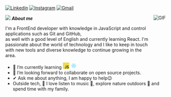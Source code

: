 [![Linkedin](https://img.shields.io/badge/-LinkedIn-blue?style=flat&logo=Linkedin&logoColor=white)](https://www.linkedin.com/in/arianna-grangetto-56b2a9290/)
[![Instagram](https://img.shields.io/badge/-Instagram-c13584?style=flat&labelColor=c13584&logo=instagram&logoColor=white)](https://www.instagram.com/arigrangetto/)
[![Gmail](https://img.shields.io/badge/-Gmail-c14438?style=flat&logo=Gmail&logoColor=white)](https://mail.google.com/mail/u/0/?tab=rm&ogbl#inbox)

<img align="right" alt="GIF" margin-left="20px" height="160px" src="https://media.giphy.com/media/du3J3cXyzhj75IOgvA/giphy.gif" />

<img src="https://media.giphy.com/media/ObNTw8Uzwy6KQ/giphy.gif" width="30px">&nbsp;***About me***

I'm a FrontEnd developer with knowledge in JavaScript and control applications such as Git and GitHub,<br>
as well with a good level of English and currently learning React.
I'm passionate about the world of technology and I like to keep in touch with new tools and diverse knowledge to continue growing in the area.

- 🌱 I’m currently learning <img height="20" src="https://raw.githubusercontent.com/github/explore/80688e429a7d4ef2fca1e82350fe8e3517d3494d/topics/javascript/javascript.png"></code>
<code><img height="20" src="https://raw.githubusercontent.com/github/explore/80688e429a7d4ef2fca1e82350fe8e3517d3494d/topics/react/react.png"></code>
- 👯 I’m looking forward to collaborate on open source projects.
- ✔ Ask me about anything, I am happy to help😉<br>
- Outside tech, 📖 I love listen to music 🎵, explore nature outdoors 🌴 and spend time with my family.
